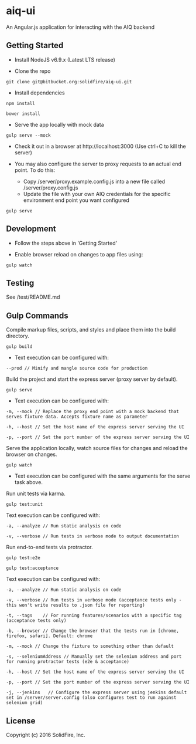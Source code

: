 # aiq-ui

An Angular.js application for interacting with the AIQ backend

## Getting Started
 - Install NodeJS v6.9.x (Latest LTS release)

 - Clone the repo
 
`git clone git@bitbucket.org:solidfire/aiq-ui.git`
 
 - Install dependencies
 
`npm install`
 
`bower install`

 - Serve the app locally with mock data
 
`gulp serve --mock`

 - Check it out in a browser at http://localhost:3000 (Use ctrl+C to kill the server)

 - You may also configure the server to proxy requests to an actual end point. To do this:
    - Copy <project-root>/server/proxy.example.config.js into a new file called <project-root>/server/proxy.config.js
    - Update the file with your own AIQ credentials for the specific environment end point you want configured

`gulp serve`
 
## Development

 - Follow the steps above in 'Getting Started'

 - Enable browser reload on changes to app files using:

`gulp watch`

## Testing

See <project-root>/test/README.md

## Gulp Commands

Compile markup files, scripts, and styles and place them into the build directory.

`gulp build`

 - Text execution can be configured with:

`--prod // Minify and mangle source code for production`

Build the project and start the express server (proxy server by default).

`gulp serve`

 - Text execution can be configured with:

`-m, --mock // Replace the proxy end point with a mock backend that serves fixture data. Accepts fixture name as parameter`

`-h, --host // Set the host name of the express server serving the UI`

`-p, --port // Set the port number of the express server serving the UI`

Serve the application locally, watch source files for changes and reload the browser on changes.

`gulp watch`

 - Text execution can be configured with the same arguments for the serve task above.

Run unit tests via karma.

`gulp test:unit`

 Text execution can be configured with:

`-a, --analyze // Run static analysis on code`

`-v, --verbose // Run tests in verbose mode to output documentation`

Run end-to-end tests via protractor.

`gulp test:e2e`

`gulp test:acceptance`

 Text execution can be configured with:

`-a, --analyze // Run static analysis on code`

`-v, --verbose // Run tests in verbose mode (acceptance tests only - this won't write results to .json file for reporting)`

`-t, --tags    // For running features/scenarios with a specific tag (acceptance tests only)`

`-b, --browser // Change the browser that the tests run in [chrome, firefox, safari]. Default: chrome`

`-m, --mock // Change the fixture to something other than default`

`-s, --seleniumAddress // Manually set the selenium address and port for running protractor tests (e2e & acceptance)`

`-h, --host // Set the host name of the express server serving the UI`

`-p, --port // Set the port number of the express server serving the UI`

`-j, --jenkins   // Configure the express server using jenkins default set in /server/server.config (also configures test to run against selenium grid)`


## License

Copyright (c) 2016 SolidFire, Inc.
